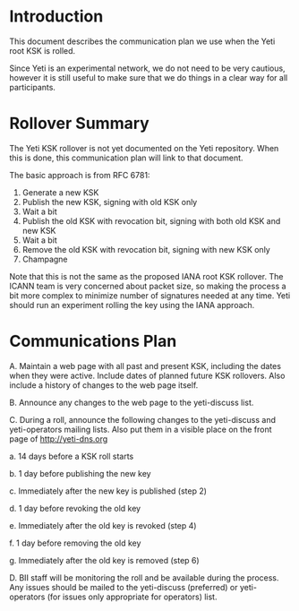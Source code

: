 Introduction
============
This document describes the communication plan we use when the Yeti
root KSK is rolled.

Since Yeti is an experimental network, we do not need to be very
cautious, however it is still useful to make sure that we do things in
a clear way for all participants.

Rollover Summary
================
The Yeti KSK rollover is not yet documented on the Yeti repository.
When this is done, this communication plan will link to that document.

The basic approach is from RFC 6781:

1. Generate a new KSK
2. Publish the new KSK, signing with old KSK only
3. Wait a bit
4. Publish the old KSK with revocation bit, signing with both old KSK
   and new KSK
5. Wait a bit
6. Remove the old KSK with revocation bit, signing with new KSK only
7. Champagne

Note that this is not the same as the proposed IANA root KSK rollover.
The ICANN team is very concerned about packet size, so making the
process a bit more complex to minimize number of signatures needed at
any time. Yeti should run an experiment rolling the key using the IANA
approach.

Communications Plan
===================

A. Maintain a web page with all past and present KSK, including the
   dates when they were active. Include dates of planned future KSK
   rollovers. Also include a history of changes to the web page
   itself.

B. Announce any changes to the web page to the yeti-discuss list.

C. During a roll, announce the following changes to the yeti-discuss
   and yeti-operators mailing lists. Also put them in a visible place
   on the front page of http://yeti-dns.org

   a. 14 days before a KSK roll starts

   b. 1 day before publishing the new key

   c. Immediately after the new key is published (step 2)

   d. 1 day before revoking the old key
   
   e. Immediately after the old key is revoked (step 4)

   f. 1 day before removing the old key

   g. Immediately after the old key is removed (step 6)

D. BII staff will be monitoring the roll and be available during the
   process. Any issues should be mailed to the yeti-discuss
   (preferred) or yeti-operators (for issues only appropriate for
   operators) list.
